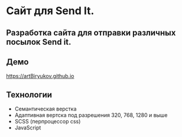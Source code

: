 # Сайт для Send It.

## Разработка сайта для отправки различных посылок __Send it__.

## Демо
https://artBiryukov.github.io

## Технологии
<ul>
  <li>Семантическая верстка</li>
  <li>Адаптивная вертска под разрешения 320, 768, 1280 и выше</li>
  <li>SCSS (перпроцессор css)</li>
  <li>JavaScript</li>
</ul>

